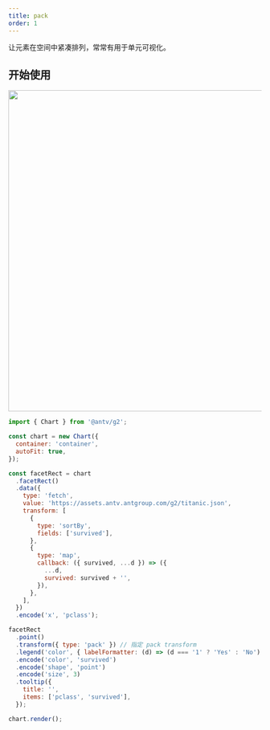 ```yaml
---
title: pack
order: 1
---
```


让元素在空间中紧凑排列，常常有用于单元可视化。

## 开始使用

<img src="https://mdn.alipayobjects.com/huamei_qa8qxu/afts/img/A*jgf0Ro2YZTsAAAAAAAAAAAAADmJ7AQ/original" width=640 />

```js
import { Chart } from '@antv/g2';

const chart = new Chart({
  container: 'container',
  autoFit: true,
});

const facetRect = chart
  .facetRect()
  .data({
    type: 'fetch',
    value: 'https://assets.antv.antgroup.com/g2/titanic.json',
    transform: [
      {
        type: 'sortBy',
        fields: ['survived'],
      },
      {
        type: 'map',
        callback: ({ survived, ...d }) => ({
          ...d,
          survived: survived + '',
        }),
      },
    ],
  })
  .encode('x', 'pclass');

facetRect
  .point()
  .transform({ type: 'pack' }) // 指定 pack transform
  .legend('color', { labelFormatter: (d) => (d === '1' ? 'Yes' : 'No') })
  .encode('color', 'survived')
  .encode('shape', 'point')
  .encode('size', 3)
  .tooltip({
    title: '',
    items: ['pclass', 'survived'],
  });

chart.render();
```

